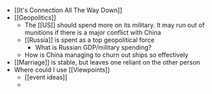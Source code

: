 - [[It's Connection All The Way Down]]
- [[Geopolitics]]
	- The [[US]] should spend more on its military. It may run out of munitions if there is a major conflict with China
	- [[Russia]] is spent as a top geopolitical force
		- What is Russian GDP/military spending?
	- How is China managing to churn out ships so effectively
- [[Marriage]] is stable, but leaves one reliant on the other person
- Where could I use [[Viewpoints]]
	- [[event ideas]]
	-
